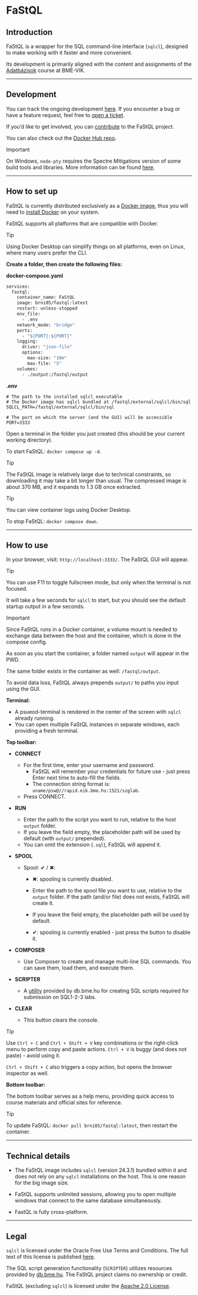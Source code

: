 # FaStQL

## Introduction

FaStQL is a wrapper for the SQL command-line interface (`sqlcl`), designed to make working with it faster and more convenient.

Its development is primarily aligned with the content and assignments of the [Adatbázisok](https://www.db.bme.hu/adatbazisok/) course at BME-VIK.

---

## Development

You can track the ongoing development [here](https://github.com/users/BrNi05/projects/4/views/1). If you encounter a bug or have a feature request, feel free to [open a ticket](https://github.com/BrNi05/FaStQL/issues).

If you’d like to get involved, you can [contribute](https://github.com/BrNi05/FaStQL/blob/main/.github/CONTRIBUTING.md) to the FaStQL project.

You can also check out the [Docker Hub repo](https://hub.docker.com/repository/docker/brni05/fastql/).

> [!IMPORTANT]
> On Windows, `node-pty` requires the Spectre Mitigations version of some build tools and libraries. More information can be found [here](https://learn.microsoft.com/en-us/cpp/build/reference/qspectre?view=msvc-160).

---

## How to set up

FaStQL is currently distributed exclusively as a [Docker image](https://hub.docker.com/repository/docker/brni05/fastql/general), thus you will need to [install Docker](https://docs.docker.com/engine/install/) on your system.

FaStQL supports all platforms that are compatible with Docker.

> [!TIP]
> Using Docker Desktop can simplify things on all platforms, even on Linux, where many users prefer the CLI.

**Create a folder, then create the following files:**

**docker-compose.yaml**

```Dockerfile
services:
  fastql:
    container_name: FaStQL
    image: brni05/fastql:latest
    restart: unless-stopped
    env_file:
      - .env
    network_mode: "bridge"
    ports:
      - "${PORT}:${PORT}"
    logging:
      driver: "json-file"
      options:
        max-size: "10m"
        max-file: "5"
    volumes:
      - ./output:/fastql/output
```

**.env**

```dotenv
# The path to the installed sqlcl executable
# The Docker image has sqlcl bundled at /fastql/external/sqlcl/bin/sql
SQLCL_PATH=/fastql/external/sqlcl/bin/sql

# The port on which the server (and the GUI) will be accessible
PORT=3333
```

Open a terminal in the folder you just created (this should be your current working directory).

To start FaStQL: `docker compose up -d`.

> [!TIP]
> The FaStQL image is relatively large due to technical constraints, so downloading it may take a bit longer than usual. The compressed image is about 370 MB, and it expands to 1.3 GB once extracted.

> [!TIP]
> You can view container logs using Docker Desktop.

To stop FaStQL: `docker compose down`.

---

## How to use

In your browser, visit: `http://localhost:3333/`. The FaStQL GUI will appear.

> [!TIP]
> You can use F11 to toggle fullscreen mode, but only when the terminal is not focused.

It will take a few seconds for `sqlcl` to start, but you should see the default startup output in a few seconds.

> [!IMPORTANT]
> Since FaStQL runs in a Docker container, a volume mount is needed to exchange data between the host and the container, which is done in the compose config.
>
> As soon as you start the container, a folder named `output` will appear in the PWD.
>
> The same folder exists in the container as well: `/fastql/output`.
>
> To avoid data loss, FaStQL always prepends `output/` to paths you input using the GUI.

**Terminal:**

- A psueod-terminal is rendered in the center of the screen with `sqlcl` already running.
- You can open multiple FaStQL instances in separate windows, each providing a fresh terminal.

**Top toolbar:**

- **CONNECT**

  - For the first time, enter your username and password.
    - FaStQL will remember your credentials for future use - just press Enter next time to auto-fill the fields.
    - The connection string format is: `uname/psw@//rapid.eik.bme.hu:1521/szglab`.
  - Press CONNECT.

- **RUN**

  - Enter the path to the script you want to run, relative to the host `output` folder.
  - If you leave the field empty, the placeholder path will be used by default (with `output/` prepended).
  - You can omit the extension (`.sql`), FaStQL will append it.

- **SPOOL**

  - Spool: ✔ / ✖:
    - ✖: spooling is currently disabled.
    - Enter the path to the spool file you want to use, relative to the `output` folder. If the path (and/or file) does not exists, FaStQL will create it.
    - If you leave the field empty, the placeholder path will be used by default.

    - ✔: spooling is currently enabled - just press the button to disable it.

- **COMPOSER**

  - Use Composer to create and manage multi-line SQL commands. You can save them, load them, and execute them.

- **SCRIPTER**

  - A [utility](https://db.bme.hu/files/szoftlab5/sql/oracle/sql123-beadando-generator.html) provided by db.bme.hu for creating SQL scripts required for submission on SQL1-2-3 labs.

- **CLEAR**

  - This button clears the console.

> [!TIP]
> Use `Ctrl + C` and `Ctrl + Shift + V` key combinations or the right-click menu to perform copy and paste actions. `Ctrl + V` is buggy (and does not paste) - avoid using it.
>
> `Ctrl + Shift + C` also triggers a copy action, but opens the browser inspector as well.

**Bottom toolbar:**

The bottom toolbar serves as a help menu, providing quick access to course materials and official sites for reference.

> [!TIP]
> To update FaStQL: `docker pull brni05/fastql:latest`, then restart the container.

---

## Technical details

- The FaStQL image includes `sqlcl` (version 24.3.1) bundled within it and does not rely on any `sqlcl` installations on the host. This is one reason for the big image size.

- FaStQL supports unlimited sessions, allowing you to open multiple windows that connect to the same database simultaneously.

- FastQL is fully cross-platform.

---

## Legal

`sqlcl` is licensed under the Oracle Free Use Terms and Conditions.
The full text of this license is published [here](https://www.oracle.com/downloads/licenses/oracle-free-license.html).

The SQL script generation functionality (`SCRIPTER`) utilizes resources provided by [db.bme.hu](db.bme.hu). The FaStQL project claims no ownership or credit.

FaStQL (excluding `sqlcl`) is licensed under the [Apache 2.0 License](https://github.com/BrNi05/FaStQL/blob/main/LICENSE).
